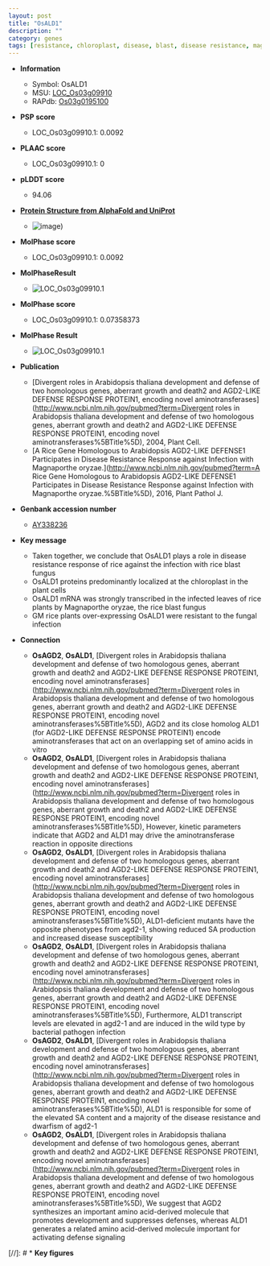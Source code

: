 ```yaml
---
layout: post
title: "OsALD1"
description: ""
category: genes
tags: [resistance, chloroplast, disease, blast, disease resistance, magnaporthe oryzae, resistant]
---
```


* **Information**  
    + Symbol: OsALD1  
    + MSU: [LOC_Os03g09910](http://rice.plantbiology.msu.edu/cgi-bin/ORF_infopage.cgi?orf=LOC_Os03g09910)  
    + RAPdb: [Os03g0195100](http://rapdb.dna.affrc.go.jp/viewer/gbrowse_details/irgsp1?name=Os03g0195100)  

* **PSP score**  
    + LOC_Os03g09910.1: 0.0092 

* **PLAAC score**  
    + LOC_Os03g09910.1: 0 

* **pLDDT score**
    + 94.06

* **[Protein Structure from AlphaFold and UniProt](https://www.uniprot.org/uniprotkb/Q6VMN7/entry#structure)**
    + ![image](https://ricepsp.github.io/images/Q6/AF-Q6VMN7-F1.png))

* **MolPhase score**
    + LOC_Os03g09910.1: 0.0092

* **MolPhaseResult**
    + ![LOC_Os03g09910.1](https://ricepsp.github.io/pictures/LOC_Os03g/LOC_Os03g09910.1.png)

* **MolPhase score**
    + LOC_Os03g09910.1: 0.07358373

* **MolPhase Result**
    + ![LOC_Os03g09910.1](https://304243504.github.io/Pictures/LOC_Os03g/LOC_Os03g09910.1.png)

* **Publication**  
    + [Divergent roles in Arabidopsis thaliana development and defense of two homologous genes, aberrant growth and death2 and AGD2-LIKE DEFENSE RESPONSE PROTEIN1, encoding novel aminotransferases](http://www.ncbi.nlm.nih.gov/pubmed?term=Divergent roles in Arabidopsis thaliana development and defense of two homologous genes, aberrant growth and death2 and AGD2-LIKE DEFENSE RESPONSE PROTEIN1, encoding novel aminotransferases%5BTitle%5D), 2004, Plant Cell.
    + [A Rice Gene Homologous to Arabidopsis AGD2-LIKE DEFENSE1 Participates in Disease Resistance Response against Infection with Magnaporthe oryzae.](http://www.ncbi.nlm.nih.gov/pubmed?term=A Rice Gene Homologous to Arabidopsis AGD2-LIKE DEFENSE1 Participates in Disease Resistance Response against Infection with Magnaporthe oryzae.%5BTitle%5D), 2016, Plant Pathol J.

* **Genbank accession number**  
    + [AY338236](http://www.ncbi.nlm.nih.gov/nuccore/AY338236)

* **Key message**  
    + Taken together, we conclude that OsALD1 plays a role in disease resistance response of rice against the infection with rice blast fungus
    + OsALD1 proteins predominantly localized at the chloroplast in the plant cells
    + OsALD1 mRNA was strongly transcribed in the infected leaves of rice plants by Magnaporthe oryzae, the rice blast fungus
    + GM rice plants over-expressing OsALD1 were resistant to the fungal infection

* **Connection**  
    + __OsAGD2__, __OsALD1__, [Divergent roles in Arabidopsis thaliana development and defense of two homologous genes, aberrant growth and death2 and AGD2-LIKE DEFENSE RESPONSE PROTEIN1, encoding novel aminotransferases](http://www.ncbi.nlm.nih.gov/pubmed?term=Divergent roles in Arabidopsis thaliana development and defense of two homologous genes, aberrant growth and death2 and AGD2-LIKE DEFENSE RESPONSE PROTEIN1, encoding novel aminotransferases%5BTitle%5D), AGD2 and its close homolog ALD1 (for AGD2-LIKE DEFENSE RESPONSE PROTEIN1) encode aminotransferases that act on an overlapping set of amino acids in vitro
    + __OsAGD2__, __OsALD1__, [Divergent roles in Arabidopsis thaliana development and defense of two homologous genes, aberrant growth and death2 and AGD2-LIKE DEFENSE RESPONSE PROTEIN1, encoding novel aminotransferases](http://www.ncbi.nlm.nih.gov/pubmed?term=Divergent roles in Arabidopsis thaliana development and defense of two homologous genes, aberrant growth and death2 and AGD2-LIKE DEFENSE RESPONSE PROTEIN1, encoding novel aminotransferases%5BTitle%5D), However, kinetic parameters indicate that AGD2 and ALD1 may drive the aminotransferase reaction in opposite directions
    + __OsAGD2__, __OsALD1__, [Divergent roles in Arabidopsis thaliana development and defense of two homologous genes, aberrant growth and death2 and AGD2-LIKE DEFENSE RESPONSE PROTEIN1, encoding novel aminotransferases](http://www.ncbi.nlm.nih.gov/pubmed?term=Divergent roles in Arabidopsis thaliana development and defense of two homologous genes, aberrant growth and death2 and AGD2-LIKE DEFENSE RESPONSE PROTEIN1, encoding novel aminotransferases%5BTitle%5D), ALD1-deficient mutants have the opposite phenotypes from agd2-1, showing reduced SA production and increased disease susceptibility
    + __OsAGD2__, __OsALD1__, [Divergent roles in Arabidopsis thaliana development and defense of two homologous genes, aberrant growth and death2 and AGD2-LIKE DEFENSE RESPONSE PROTEIN1, encoding novel aminotransferases](http://www.ncbi.nlm.nih.gov/pubmed?term=Divergent roles in Arabidopsis thaliana development and defense of two homologous genes, aberrant growth and death2 and AGD2-LIKE DEFENSE RESPONSE PROTEIN1, encoding novel aminotransferases%5BTitle%5D), Furthermore, ALD1 transcript levels are elevated in agd2-1 and are induced in the wild type by bacterial pathogen infection
    + __OsAGD2__, __OsALD1__, [Divergent roles in Arabidopsis thaliana development and defense of two homologous genes, aberrant growth and death2 and AGD2-LIKE DEFENSE RESPONSE PROTEIN1, encoding novel aminotransferases](http://www.ncbi.nlm.nih.gov/pubmed?term=Divergent roles in Arabidopsis thaliana development and defense of two homologous genes, aberrant growth and death2 and AGD2-LIKE DEFENSE RESPONSE PROTEIN1, encoding novel aminotransferases%5BTitle%5D), ALD1 is responsible for some of the elevated SA content and a majority of the disease resistance and dwarfism of agd2-1
    + __OsAGD2__, __OsALD1__, [Divergent roles in Arabidopsis thaliana development and defense of two homologous genes, aberrant growth and death2 and AGD2-LIKE DEFENSE RESPONSE PROTEIN1, encoding novel aminotransferases](http://www.ncbi.nlm.nih.gov/pubmed?term=Divergent roles in Arabidopsis thaliana development and defense of two homologous genes, aberrant growth and death2 and AGD2-LIKE DEFENSE RESPONSE PROTEIN1, encoding novel aminotransferases%5BTitle%5D), We suggest that AGD2 synthesizes an important amino acid-derived molecule that promotes development and suppresses defenses, whereas ALD1 generates a related amino acid-derived molecule important for activating defense signaling

[//]: # * **Key figures**  


